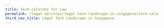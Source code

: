 ```yaml
---
title: Tech-celerate for Law
permalink: /legal-services/legal-tech-landscape-in-singapore/tech-celerate-for-law/
third_nav_title: Legal Tech Landscape in Singapore
---
```

